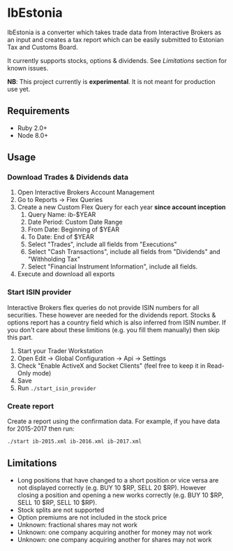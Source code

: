 # IbEstonia

IbEstonia is a converter which takes trade data from Interactive Brokers as an input and creates a tax report which can be easily submitted to Estonian Tax and Customs Board.

It currently supports stocks, options & dividends. See *Limitations* section for known issues.

**NB**: This project currently is **experimental**. It is not meant for production use yet.

## Requirements

* Ruby 2.0+
* Node 8.0+

## Usage

### Download Trades & Dividends data

1. Open Interactive Brokers Account Management
2. Go to Reports -> Flex Queries
3. Create a new Custom Flex Query for each year **since account inception**
    1. Query Name: ib-$YEAR
    2. Date Period: Custom Date Range
    3. From Date: Beginning of $YEAR
    4. To Date: End of $YEAR
    5. Select "Trades", include all fields from "Executions"
    6. Select "Cash Transactions", include all fields from "Dividends" and "Withholding Tax"
    7. Select "Financial Instrument Information", include all fields.
4. Execute and download all exports

### Start ISIN provider

Interactive Brokers flex queries do not provide ISIN numbers for all securities. These however are needed for the dividends report. Stocks & options report has a country field which is also inferred from ISIN number. If you don't care about these limitions (e.g. you fill them manually) then skip this part.

1. Start your Trader Workstation
2. Open Edit -> Global Configuration -> Api -> Settings
3. Check "Enable ActiveX and Socket Clients" (feel free to keep it in Read-Only mode)
4. Save
5. Run `./start_isin_provider`

### Create report

Create a report using the confirmation data. For example, if you have data for 2015-2017 then run:
```sh
./start ib-2015.xml ib-2016.xml ib-2017.xml
```

## Limitations

* Long positions that have changed to a short position or vice versa are not displayed correctly (e.g. BUY 10 $RP, SELL 20 $RP). However closing a position and opening a new works correctly (e.g. BUY 10 $RP, SELL 10 $RP, SELL 10 $RP).
* Stock splits are not supported
* Option premiums are not included in the stock price
* Unknown: fractional shares may not work
* Unknown: one company acquiring another for money may not work
* Unknown: one company acquiring another for shares may not work
